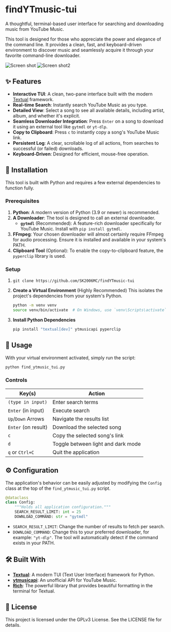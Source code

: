 # findYTmusic-tui

A thoughtful, terminal-based user interface for searching and downloading music from YouTube Music.

This tool is designed for those who appreciate the power and elegance of the command line. It provides a clean, fast, and keyboard-driven environment to discover music and seamlessly acquire it through your favorite command-line downloader.

![Screen shot](./s1 "Screen shot")
![Screen shot2](./s2 "Screen shot2")

## ✨ Features

*   **Interactive TUI**: A clean, two-pane interface built with the modern [Textual](https://github.com/Textualize/textual) framework.
*   **Real-time Search**: Instantly search YouTube Music as you type.
*   **Detailed View**: Select a song to see all available details, including artist, album, and whether it's explicit.
*   **Seamless Downloader Integration**: Press `Enter` on a song to download it using an external tool like `gytmdl` or `yt-dlp`.
*   **Copy to Clipboard**: Press `c` to instantly copy a song's YouTube Music link.
*   **Persistent Log**: A clear, scrollable log of all actions, from searches to successful (or failed) downloads.
*   **Keyboard-Driven**: Designed for efficient, mouse-free operation.

## 🚀 Installation

This tool is built with Python and requires a few external dependencies to function fully.

### Prerequisites

1.  **Python**: A modern version of Python (3.9 or newer) is recommended.
2.  **A Downloader**: The tool is designed to call an external downloader.
    *   **`gytmdl`** (Recommended): A feature-rich downloader specifically for YouTube Music. Install with `pip install gytmdl`.
3.  **FFmpeg**: Your chosen downloader will almost certainly require FFmpeg for audio processing. Ensure it is installed and available in your system's PATH.
4.  **Clipboard Tool** (Optional): To enable the copy-to-clipboard feature, the `pyperclip` library is used.

### Setup
1.  ```
    git clone https://github.com/SK2006MC/findYTmusic-tui
    ```

2.  **Create a Virtual Environment** (Highly Recommended)
    This isolates the project's dependencies from your system's Python.
    ```bash
    python -m venv venv
    source venv/bin/activate  # On Windows, use `venv\Scripts\activate`
    ```

3.  **Install Python Dependencies**
    ```bash
    pip install "textual[dev]" ytmusicapi pyperclip
    ```

## 🔧 Usage

With your virtual environment activated, simply run the script:

```bash
python find_ytmusic_tui.py
```

### Controls

| Key(s)               | Action                                 |
| -------------------- | -------------------------------------- |
| `(type in input)`    | Enter search terms                     |
| `Enter` (in input)   | Execute search                         |
| `Up`/`Down` Arrows   | Navigate the results list              |
| `Enter` (on result)  | Download the selected song             |
| `c`                  | Copy the selected song's link          |
| `d`                  | Toggle between light and dark mode     |
| `q` or `Ctrl+C`      | Quit the application                   |

## ⚙️ Configuration

The application's behavior can be easily adjusted by modifying the `Config` class at the top of the `find_ytmusic_tui.py` script.

```python
@dataclass
class Config:
    """Holds all application configuration."""
    SEARCH_RESULT_LIMIT: int = 25
    DOWNLOAD_COMMAND: str = "gytmdl"
```

*   `SEARCH_RESULT_LIMIT`: Change the number of results to fetch per search.
*   `DOWNLOAD_COMMAND`: Change this to your preferred downloader, for example: `"yt-dlp"`. The tool will automatically detect if the command exists in your PATH.

## 🛠️ Built With

*   **[Textual](https://github.com/Textualize/textual)**: A modern TUI (Text User Interface) framework for Python.
*   **[ytmusicapi](https://github.com/sigma67/ytmusicapi)**: An unofficial API for YouTube Music.
*   **[Rich](https://github.com/Textualize/rich)**: The powerful library that provides beautiful formatting in the terminal for Textual.

## 📄 License

This project is licensed under the GPLv3 License. See the LICENSE file for details.
